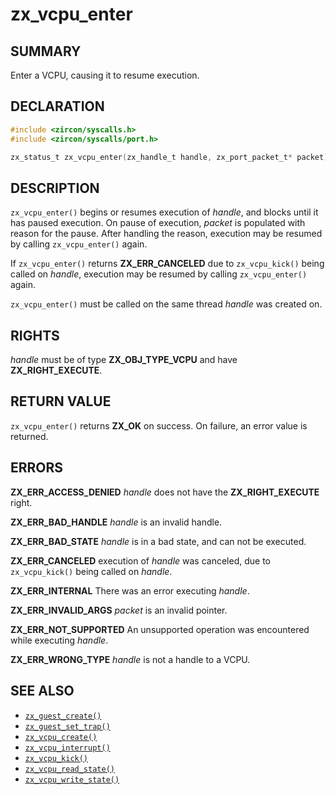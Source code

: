# zx_vcpu_enter

## SUMMARY

<!-- Contents of this heading updated by update-docs-from-fidl, do not edit. -->

Enter a VCPU, causing it to resume execution.

## DECLARATION

<!-- Contents of this heading updated by update-docs-from-fidl, do not edit. -->

```c
#include <zircon/syscalls.h>
#include <zircon/syscalls/port.h>

zx_status_t zx_vcpu_enter(zx_handle_t handle, zx_port_packet_t* packet);
```

## DESCRIPTION

`zx_vcpu_enter()` begins or resumes execution of *handle*, and blocks until it
has paused execution. On pause of execution, *packet* is populated with reason
for the pause. After handling the reason, execution may be resumed by calling
`zx_vcpu_enter()` again.

If `zx_vcpu_enter()` returns **ZX_ERR_CANCELED** due to `zx_vcpu_kick()` being
called on *handle*, execution may be resumed by calling `zx_vcpu_enter()` again.

`zx_vcpu_enter()` must be called on the same thread *handle* was created on.

## RIGHTS

<!-- Contents of this heading updated by update-docs-from-fidl, do not edit. -->

*handle* must be of type **ZX_OBJ_TYPE_VCPU** and have **ZX_RIGHT_EXECUTE**.

## RETURN VALUE

`zx_vcpu_enter()` returns **ZX_OK** on success. On failure, an error value is
returned.

## ERRORS

**ZX_ERR_ACCESS_DENIED** *handle* does not have the **ZX_RIGHT_EXECUTE** right.

**ZX_ERR_BAD_HANDLE** *handle* is an invalid handle.

**ZX_ERR_BAD_STATE** *handle* is in a bad state, and can not be executed.

**ZX_ERR_CANCELED** execution of *handle* was canceled, due to `zx_vcpu_kick()`
being called on *handle*.

**ZX_ERR_INTERNAL** There was an error executing *handle*.

**ZX_ERR_INVALID_ARGS** *packet* is an invalid pointer.

**ZX_ERR_NOT_SUPPORTED** An unsupported operation was encountered while
executing *handle*.

**ZX_ERR_WRONG_TYPE** *handle* is not a handle to a VCPU.

## SEE ALSO

 - [`zx_guest_create()`]
 - [`zx_guest_set_trap()`]
 - [`zx_vcpu_create()`]
 - [`zx_vcpu_interrupt()`]
 - [`zx_vcpu_kick()`]
 - [`zx_vcpu_read_state()`]
 - [`zx_vcpu_write_state()`]

<!-- References updated by update-docs-from-fidl, do not edit. -->

[`zx_guest_create()`]: guest_create.md
[`zx_guest_set_trap()`]: guest_set_trap.md
[`zx_vcpu_create()`]: vcpu_create.md
[`zx_vcpu_interrupt()`]: vcpu_interrupt.md
[`zx_vcpu_kick()`]: vcpu_kick.md
[`zx_vcpu_read_state()`]: vcpu_read_state.md
[`zx_vcpu_write_state()`]: vcpu_write_state.md
